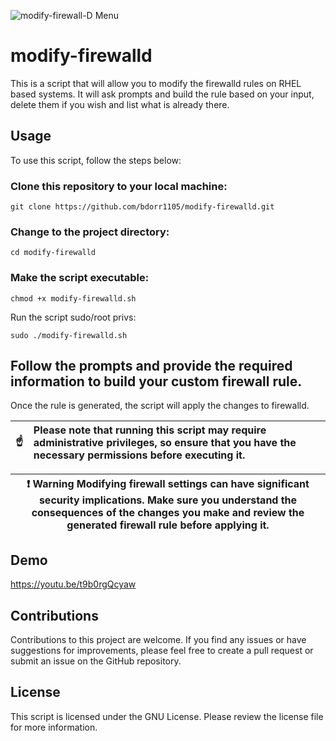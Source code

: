 ![modify-firewall-D Menu](https://user-images.githubusercontent.com/12386911/236648943-20e334b8-1168-4087-bba6-b3805d5520ec.png)

# modify-firewalld
This is a script that will allow you to modify the firewalld rules on RHEL based systems. It will ask prompts and build the rule based on your input, delete them if you wish and list what is already there.
## Usage
To use this script, follow the steps below:

### Clone this repository to your local machine:

`git clone https://github.com/bdorr1105/modify-firewalld.git`

### Change to the project directory:

`cd modify-firewalld`

### Make the script executable:

`chmod +x modify-firewalld.sh`

Run the script sudo/root privs:

`sudo ./modify-firewalld.sh`

## Follow the prompts and provide the required information to build your custom firewall rule.

Once the rule is generated, the script will apply the changes to firewalld.

| :point_up:    | Please note that running this script may require administrative privileges, so ensure that you have the necessary permissions before executing it. |
|---------------|:---------------------------------------------------------------------------------------------------------------------------------------------------|

|:exclamation:  Warning   Modifying firewall settings can have significant security implications. Make sure you understand the consequences of the changes you make and review the generated firewall rule before applying it.|
|----------------------------------------------------------------------------------------------------------------------------------------------------------------------------------------------------------------------------|

## Demo
https://youtu.be/t9b0rgQcyaw

## Contributions
Contributions to this project are welcome. If you find any issues or have suggestions for improvements, please feel free to create a pull request or submit an issue on the GitHub repository.

## License
This script is licensed under the GNU License. Please review the license file for more information.

